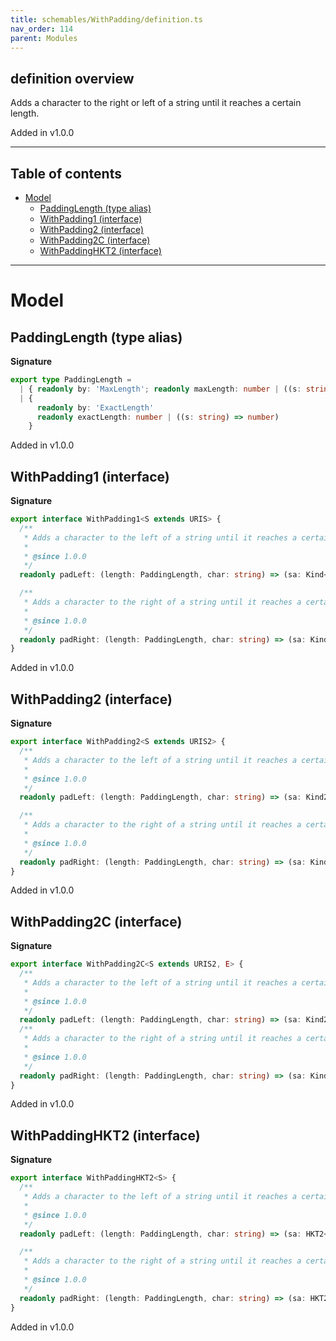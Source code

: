 ```yaml
---
title: schemables/WithPadding/definition.ts
nav_order: 114
parent: Modules
---
```


## definition overview

Adds a character to the right or left of a string until it reaches a certain length.

Added in v1.0.0

---

<h2 class="text-delta">Table of contents</h2>

- [Model](#model)
  - [PaddingLength (type alias)](#paddinglength-type-alias)
  - [WithPadding1 (interface)](#withpadding1-interface)
  - [WithPadding2 (interface)](#withpadding2-interface)
  - [WithPadding2C (interface)](#withpadding2c-interface)
  - [WithPaddingHKT2 (interface)](#withpaddinghkt2-interface)

---

# Model

## PaddingLength (type alias)

**Signature**

```ts
export type PaddingLength =
  | { readonly by: 'MaxLength'; readonly maxLength: number | ((s: string) => number) }
  | {
      readonly by: 'ExactLength'
      readonly exactLength: number | ((s: string) => number)
    }
```

Added in v1.0.0

## WithPadding1 (interface)

**Signature**

```ts
export interface WithPadding1<S extends URIS> {
  /**
   * Adds a character to the left of a string until it reaches a certain length.
   *
   * @since 1.0.0
   */
  readonly padLeft: (length: PaddingLength, char: string) => (sa: Kind<S, string>) => Kind<S, string>

  /**
   * Adds a character to the right of a string until it reaches a certain length.
   *
   * @since 1.0.0
   */
  readonly padRight: (length: PaddingLength, char: string) => (sa: Kind<S, string>) => Kind<S, string>
}
```

Added in v1.0.0

## WithPadding2 (interface)

**Signature**

```ts
export interface WithPadding2<S extends URIS2> {
  /**
   * Adds a character to the left of a string until it reaches a certain length.
   *
   * @since 1.0.0
   */
  readonly padLeft: (length: PaddingLength, char: string) => (sa: Kind2<S, string, string>) => Kind2<S, string, string>

  /**
   * Adds a character to the right of a string until it reaches a certain length.
   *
   * @since 1.0.0
   */
  readonly padRight: (length: PaddingLength, char: string) => (sa: Kind2<S, string, string>) => Kind2<S, string, string>
}
```

Added in v1.0.0

## WithPadding2C (interface)

**Signature**

```ts
export interface WithPadding2C<S extends URIS2, E> {
  /**
   * Adds a character to the left of a string until it reaches a certain length.
   *
   * @since 1.0.0
   */
  readonly padLeft: (length: PaddingLength, char: string) => (sa: Kind2<S, E, string>) => Kind2<S, E, string>
  /**
   * Adds a character to the right of a string until it reaches a certain length.
   *
   * @since 1.0.0
   */
  readonly padRight: (length: PaddingLength, char: string) => (sa: Kind2<S, E, string>) => Kind2<S, E, string>
}
```

Added in v1.0.0

## WithPaddingHKT2 (interface)

**Signature**

```ts
export interface WithPaddingHKT2<S> {
  /**
   * Adds a character to the left of a string until it reaches a certain length.
   *
   * @since 1.0.0
   */
  readonly padLeft: (length: PaddingLength, char: string) => (sa: HKT2<S, string, string>) => HKT2<S, string, string>

  /**
   * Adds a character to the right of a string until it reaches a certain length.
   *
   * @since 1.0.0
   */
  readonly padRight: (length: PaddingLength, char: string) => (sa: HKT2<S, string, string>) => HKT2<S, string, string>
}
```

Added in v1.0.0
